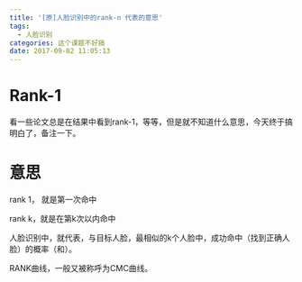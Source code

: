 ```yaml
---
title: '[原]人脸识别中的rank-n 代表的意思'
tags:
  - 人脸识别
categories: 这个课题不好搞
date: 2017-09-02 11:05:13
---
```


# Rank-1

看一些论文总是在结果中看到rank-1，等等，但是就不知道什么意思，今天终于搞明白了，备注一下。
<!-- more -->

# 意思

rank 1， 就是第一次命中

rank k，就是在第k次以内命中

人脸识别中，就代表，与目标人脸，最相似的k个人脸中，成功命中（找到正确人脸）的概率（和）。

RANK曲线，一般又被称呼为CMC曲线。
